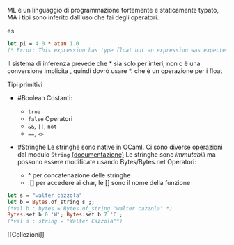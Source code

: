 ML è un linguaggio di programmazione fortemente e staticamente typato, MA i tipi sono inferito dall'uso che fai degli operatori.

es
 ```ocaml
let pi = 4.0 * atan 1.0
(* Error: This expression has type float but an expression was expected of type int *)
 ```
Il sistema di inferenza prevede che * sia solo per interi, non c è una conversione implicita , quindi dovrò usare $*.$ che è un operazione per i float

Tipi primitivi
- #Boolean
	Costanti:
	- `true`
	- `false`
	Operatori 
	- `&&`, `||`, `not`
	- `==`, `<>`

- #Stringhe
	Le stringhe sono native in OCaml.
	Ci sono diverse operazioni dal modulo `String` [(documentazione)](https://v2.ocaml.org/api/String.html)
	Le stringhe sono $immutabili$ ma possono essere modificate usando Bytes/Bytes.net
	Operatori:
	- ^ per concatenazione delle stringhe 
	- .\[] per accedere ai char, le \[] sono il nome della funzione

 ```ocaml
let s = "walter cazzola"
let b = Bytes.of_string s ;; 
(*val b : bytes = Bytes.of_string "walter cazzola" *)
Bytes.set b 0 'W'; Bytes.set b 7 'C';
(*val s : string = "Walter Cazzola"*)
 ```

[[Collezioni]]